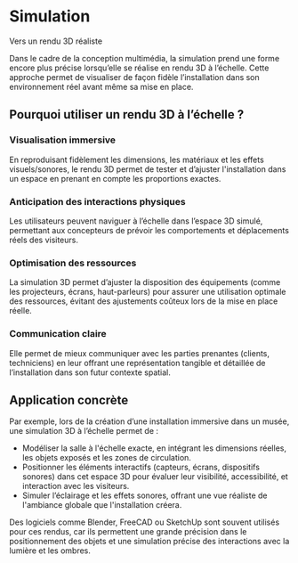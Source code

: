 # Simulation 

Vers un rendu 3D réaliste

Dans le cadre de la conception multimédia, la simulation prend une forme encore plus précise lorsqu’elle se réalise en rendu 3D à l’échelle. Cette approche permet de visualiser de façon fidèle l’installation dans son environnement réel avant même sa mise en place.

## Pourquoi utiliser un rendu 3D à l’échelle ?

### Visualisation immersive

En reproduisant fidèlement les dimensions, les matériaux et les effets visuels/sonores, le rendu 3D permet de tester et d’ajuster l'installation dans un espace en prenant en compte les proportions exactes.

### Anticipation des interactions physiques 

Les utilisateurs peuvent naviguer à l’échelle dans l’espace 3D simulé, permettant aux concepteurs de prévoir les comportements et déplacements réels des visiteurs.

### Optimisation des ressources 

La simulation 3D permet d’ajuster la disposition des équipements (comme les projecteurs, écrans, haut-parleurs) pour assurer une utilisation optimale des ressources, évitant des ajustements coûteux lors de la mise en place réelle.

### Communication claire 

Elle permet de mieux communiquer avec les parties prenantes (clients, techniciens) en leur offrant une représentation tangible et détaillée de l’installation dans son futur contexte spatial.

## Application concrète

Par exemple, lors de la création d’une installation immersive dans un musée, une simulation 3D à l’échelle permet de :

* Modéliser la salle à l'échelle exacte, en intégrant les dimensions réelles, les objets exposés et les zones de circulation.
* Positionner les éléments interactifs (capteurs, écrans, dispositifs sonores) dans cet espace 3D pour évaluer leur visibilité, accessibilité, et interaction avec les visiteurs.
* Simuler l’éclairage et les effets sonores, offrant une vue réaliste de l'ambiance globale que l'installation créera.

Des logiciels comme Blender, FreeCAD ou SketchUp sont souvent utilisés pour ces rendus, car ils permettent une grande précision dans le positionnement des objets et une simulation précise des interactions avec la lumière et les ombres.